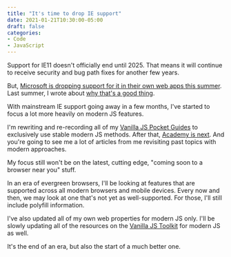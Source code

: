 ```yaml
---
title: "It's time to drop IE support"
date: 2021-01-21T10:30:00-05:00
draft: false
categories:
- Code
- JavaScript
---
```


Support for IE11 doesn't officially end until 2025. That means it will continue to receive security and bug path fixes for another few years.

But, [Microsoft is dropping support for it in their own web apps this summer](https://techcommunity.microsoft.com/t5/microsoft-365-blog/microsoft-365-apps-say-farewell-to-internet-explorer-11-and/ba-p/1591666). Last summer, I wrote about [why that's a good thing](/the-end-of-internet-explorer/).

With mainstream IE support going away in a few months, I've started to focus a lot more heavily on modern JS features.

I'm rewriting and re-recording all of my [Vanilla JS Pocket Guides](https://vanillajsguides.com) to exclusively use stable modern JS methods. After that, [Academy is next](https://vanillajsacademy.com). And you're going to see me a lot of articles from me revisiting past topics with modern approaches.

My focus still won't be on the latest, cutting edge, "coming soon to a browser near you" stuff.

In an era of evergreen browsers, I'll be looking at features that are supported across all modern browsers and mobile devices. Every now and then, we may look at one that's not yet as well-supported. For those, I'll still include polyfill information.

I've also updated all of my own web properties for modern JS only. I'll be slowly updating all of the resources on the [Vanilla JS Toolkit](https://vanillajstoolkit.com) for modern JS as well.

It's the end of an era, but also the start of a much better one.